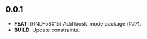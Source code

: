 ## 0.0.1

 - **FEAT**: [RND-58015] Add kiosk_mode package (#77).
 - **BUILD**: Update constraints.


